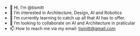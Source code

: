 - 👋 Hi, I’m @tismitt
- 👀 I’m interested in Architecture, Design, AI and Robotics
- 🌱 I’m currently learning to catch up all that AI has to offer.
- 💞️ I’m looking to collaborate on AI and Architecture in praticular
- 📫 How to reach me via my email: tismitt@gmail.com

<!---
tismitt/tismitt is a ✨ special ✨ repository because its `README.md` (this file) appears on your GitHub profile.
You can click the Preview link to take a look at your changes.
--->
